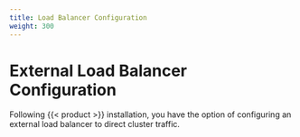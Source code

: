 ```yaml
---
title: Load Balancer Configuration
weight: 300
---
```


# External Load Balancer Configuration

Following {{< product >}} installation, you have the option of configuring an external load balancer to direct cluster traffic.
